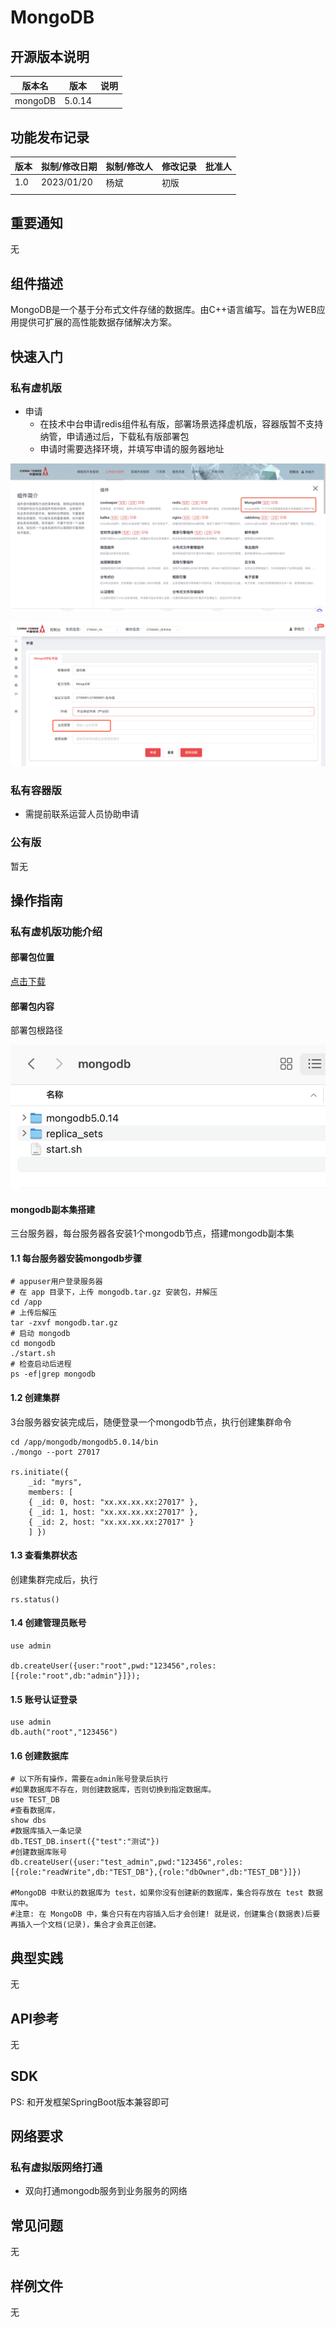 # MongoDB

## 开源版本说明

| 版本名  | 版本   | 说明 |
| ------- | ------ | ---- |
| mongoDB | 5.0.14 |      |

## 功能发布记录

| 版本 | 拟制/修改日期 | 拟制/修改人 | 修改记录 | 批准人 |
| ---- | ------------- | ----------- | -------- | ------ |
| 1.0  | 2023/01/20    | 杨斌        | 初版     |        |
|      |               |             |          |        |

## 重要通知

无

## 组件描述

MongoDB是一个基于分布式文件存储的数据库。由C++语言编写。旨在为WEB应用提供可扩展的高性能数据存储解决方案。

## 快速入门

### 私有虚机版

- 申请
  - 在技术中台申请redis组件私有版，部署场景选择虚机版，容器版暂不支持纳管，申请通过后，下载私有版部署包
  - 申请时需要选择环境，并填写申请的服务器地址

![img2](../.aassets/img2-20240720023929801.png)

![img3](../.aassets/img3-20240720023929061.png)

### 私有容器版

- 需提前联系运营人员协助申请

### 公有版

暂无

## 操作指南

### 私有虚机版功能介绍

#### 部署包位置

[点击下载](http://10.38.77.5:8081/repository/raws/chntjstz/zjh/mongodb/mongodb-5.0.14-20230614.tar.gz)

#### 部署包内容

部署包根路径

![img1](../.aassets/img1-20240720023928962.png)

#### mongodb副本集搭建

三台服务器，每台服务器各安装1个mongodb节点，搭建mongodb副本集

#### 1.1 每台服务器安装mongodb步骤

```shell
# appuser用户登录服务器
# 在 app 目录下，上传 mongodb.tar.gz 安装包，并解压
cd /app
# 上传后解压
tar -zxvf mongodb.tar.gz
# 启动 mongodb
cd mongodb
./start.sh
# 检查启动后进程
ps -ef|grep mongodb
```

#### 1.2 创建集群

3台服务器安装完成后，随便登录一个mongodb节点，执行创建集群命令

```shell
cd /app/mongodb/mongodb5.0.14/bin
./mongo --port 27017

rs.initiate({
	_id: "myrs",
	members: [
	{ _id: 0, host: "xx.xx.xx.xx:27017" },
	{ _id: 1, host: "xx.xx.xx.xx:27017" },
	{ _id: 2, host: "xx.xx.xx.xx:27017" }
	] })
```

#### 1.3 查看集群状态

创建集群完成后，执行

```shell
rs.status()
```

#### 1.4 创建管理员账号

```shell
use admin

db.createUser({user:"root",pwd:"123456",roles:[{role:"root",db:"admin"}]});
```

#### 1.5 账号认证登录

```shell
use admin
db.auth("root","123456")
```

#### 1.6 创建数据库

```shell
# 以下所有操作，需要在admin账号登录后执行
#如果数据库不存在，则创建数据库，否则切换到指定数据库。
use TEST_DB
#查看数据库，
show dbs
#数据库插入一条记录
db.TEST_DB.insert({"test":"测试"})
#创建数据库账号
db.createUser({user:"test_admin",pwd:"123456",roles:[{role:"readWrite",db:"TEST_DB"},{role:"dbOwner",db:"TEST_DB"}]})

#MongoDB 中默认的数据库为 test，如果你没有创建新的数据库，集合将存放在 test 数据库中。
#注意: 在 MongoDB 中，集合只有在内容插入后才会创建! 就是说，创建集合(数据表)后要再插入一个文档(记录)，集合才会真正创建。
```

## 典型实践

无

## API参考

无

## SDK

PS: 和开发框架SpringBoot版本兼容即可

## 网络要求

### 私有虚拟版网络打通

- 双向打通mongodb服务到业务服务的网络

## 常见问题

无

## 样例文件

无